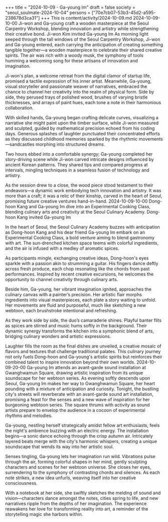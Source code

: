 +++
title = "2024-10-09 - Ga-young Im"
draft = false
society = "seoul_soulmate-2024-10-04"
persons = ["70e7cb07-53b3-45d2-a595-238678d3ca31"]
+++
This is content/activity/2024-10-09.md
2024-10-09-10-00
Ji-won and Ga-young craft a wooden masterpiece at the Seoul Carpentry Workshop, blending innovation and artistry while strengthening their creative bond.
Ji-won Kim invited Ga-young Im
As morning light seeped through the tall windows of the Seoul Carpentry Workshop, Ji-won and Ga-young entered, each carrying the anticipation of creating something tangible together—a wooden masterpiece to celebrate their shared creative spirits. The air was rich with a woody musk, the symphony of tools humming a welcoming song for these artisans of innovation and imagination.

Ji-won's plan, a welcome retreat from the digital clamor of startup life, promised a tactile expression of his inner artist. Meanwhile, Ga-young, visual storyteller and passionate weaver of narratives, embraced the chance to channel her creativity into the realm of physical form. Side by side, they perused trays of polished wood, brushes of varying bristle thicknesses, and arrays of paint hues, each tone a note in their harmonious collaboration.

With skilled hands, Ga-young began crafting delicate curves, visualizing a narrative she might paint upon the timber surface, while Ji-won measured and sculpted, guided by mathematical precision echoed from his coding days. Generous splashes of laughter punctuated their concentrated efforts as they discussed childhood memories sparked by the rhythmic movements—sandcastles morphing into structured dreams.

Two hours ebbed into a comfortable synergy; Ga-young completed her story-driving scene while Ji-won carved intricate designs influenced by ancient Korean patterns. They shared tips and compared progress at intervals, mingling techniques in a seamless fusion of technology and artistry.

As the session drew to a close, the wood piece stood testament to their endeavors—a dynamic work embodying tech innovation and artistry. It was more than a craft; it was a relic of their kinship, carved in the heart of Seoul, promising future creative ventures hand-in-hand.
2024-10-09-10-00
Dong-hoon Kang and Ga-young Im dive into an Experimental Cooking Class, blending culinary arts and creativity at the Seoul Culinary Academy.
Dong-hoon Kang invited Ga-young Im

In the heart of Seoul, the Seoul Culinary Academy buzzes with anticipation as Dong-hoon Kang and his dear friend Ga-young Im embark on an Experimental Cooking Class, a bold venture aiming to blend gastronomy with art. The sun-drenched kitchen space teems with colorful ingredients, and the air is infused with a medley of aromatic spices. 

As participants mingle, exchanging creative ideas, Dong-hoon's eyes sparkle with a passion akin to strumming a guitar. His fingers dance deftly across fresh produce, each chop resonating like the chords from past performances. Inspired by recent creative excursions, he welcomes the opportunity to channel creativity through culinary arts.

Beside him, Ga-young, her vibrant imagination ignited, approaches the culinary canvas with a painter’s precision. Her artistic flair morphs ingredients into visual masterpieces, each plate a story waiting to unfold. Her movements are fluid and purposeful, much like sketching a new webtoon, each brushstroke intentional and refreshing.

As they work side by side, the duo’s camaraderie shines. Playful banter flits as spices are stirred and music hums softly in the background. Their dynamic synergy transforms the kitchen into a symphonic blend of arts, bridging culinary wonders and artistic expressions.

Laughter fills the room as the final dishes are unveiled, a creative mosaic of flavors and textures that challenge traditional palates. This culinary journey not only fuels Dong-hoon and Ga-young's artistic spirits but reinforces their combined talent to inspire innovation beyond their own worlds.
2024-10-09-20-00
Ga-young Im attends an avant-garde sound installation at Gwanghwamun Square, drawing artistic inspiration from its unique soundscape for her webtoon series.
As evening softly descends upon Seoul, Ga-young Im makes her way to Gwanghwamun Square, her heart pounding with a mixture of anticipation and curiosity. Tonight, the bustling city's streets will reverberate with an avant-garde sound art installation, promising a feast for the senses and a new wave of inspiration for her burgeoning webtoon series. The square thrums with activity as sound artists prepare to envelop the audience in a cocoon of experimental rhythms and melodies.

Ga-young, nestling herself strategically amidst fellow art enthusiasts, feels the night's ambience buzzing with an electric energy. The installation begins—a sonic dance echoing through the crisp autumn air. Intricately layered beats merge with the city's harmonic whispers, creating a unique soundscape that wends its way into her artistic soul.

Senses tingling, Ga-young lets her imagination run wild. Vibrations pulse through the air, forming colorful shapes in her mind, gently sculpting characters and scenes for her webtoon universe. She closes her eyes, surrendering to the symphony of contrasting chords and silences. As each note strikes, a new idea unfurls, weaving itself into her creative consciousness.

With a notebook at her side, she swiftly sketches the melding of sound and vision—characters dance amongst the notes, cities spring to life, and new narratives ripple from the depths of her imagination. The experience reawakens her love for transforming reality into art, a reminder of the storytelling magic she harbors within.
